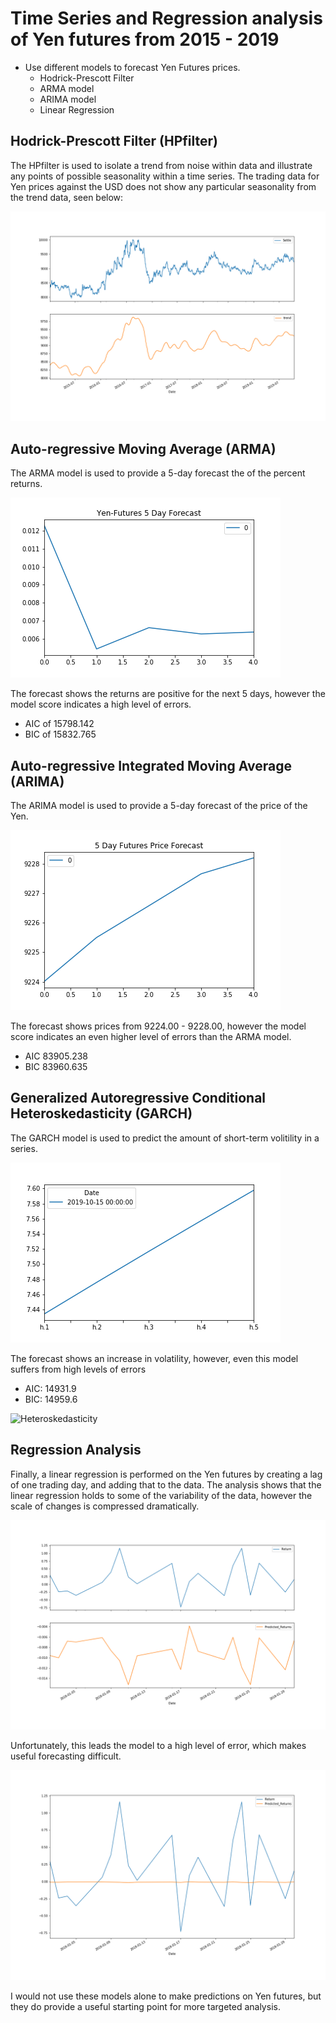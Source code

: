 # Time Series and Regression analysis of Yen futures from 2015 - 2019
 - Use different models to forecast Yen Futures prices.
     - Hodrick-Prescott Filter
     - ARMA model
     - ARIMA model
     - Linear Regression
     
## Hodrick-Prescott Filter (HPfilter)
The HPfilter is used to isolate a trend from noise within data and illustrate any points of possible seasonality within a time series. The trading data for Yen prices against the USD does not show any particular seasonality from the trend data, seen below:

![HPF Price](./Resources/hpplot.png)

## Auto-regressive Moving Average (ARMA)
The ARMA model is used to provide a 5-day forecast the of the percent returns.

![Pct Returns](./Resources/arma_forecast.png)

The forecast shows the returns are positive for the next 5 days, however the model score indicates a high level of errors.
- AIC of 15798.142 
- BIC of 15832.765

## Auto-regressive Integrated Moving Average (ARIMA)
The ARIMA model is used to provide a 5-day forecast of the price of the Yen.

![Yen Prices](./Resources/arima_forecast.png)

The forecast shows prices from 9224.00 - 9228.00, however the model score indicates an even higher level of errors than the ARMA model.
- AIC 83905.238
- BIC 83960.635

## Generalized Autoregressive Conditional Heteroskedasticity (GARCH)
The GARCH model is used to predict the amount of short-term volitility in a series.

![Volatility Forecast](./Resources/garch.png)

The forecast shows an increase in volatility, however, even this model suffers from high levels of errors
- AIC: 14931.9
- BIC: 14959.6

![Heteroskedasticity](https://www.investopedia.com/terms/h/heteroskedasticity.asp)

## Regression Analysis
Finally, a linear regression is performed on the Yen futures by creating a lag of one trading day, and adding that to the data.  The analysis shows that the linear regression holds to some of the variability of the data, however the scale of changes is compressed dramatically.

![Linear Sub-Plots](./Resources/regress1.png)

Unfortunately, this leads the model to a high level of error, which makes useful forecasting difficult.

![Linear No-Sub](./Resources/regress2.png)


I would not use these models alone to make predictions on Yen futures, but they do provide a useful starting point for more targeted analysis.